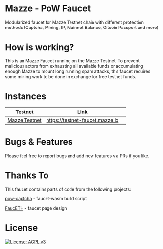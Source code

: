 # Mazze - PoW Faucet


Modularized faucet for Mazze Testnet chain with different protection methods (Captcha, Mining, IP, Mainnet Balance, Gitcoin Passport and more)

# How is working?

This is an Mazze Faucet running on the Mazze Testnet.
To prevent malicious actors from exhausting all available funds or accumulating enough Mazze to mount long running spam attacks, this faucet requires some mining work to be done in exchange for free testnet funds.

# Instances

<table>
  <thead>
    <tr>
      <th>Testnet</th>
      <th>Link</th>
      <th></th>
    </tr>
  </thead>
  <tbody>
    <tr>
      <td><a href="https://docs.mazze.io/testnet/introduction-to-mazze-testnet">Mazze Testnet</a></td>
      <td><a href="https://testnet-faucet.mazze.io">https://testnet-faucet.mazze.io</a></td>
    </tr>
    
  </tbody>
</table>


# Bugs & Features

Please feel free to report bugs and add new features via PRs if you like.

# Thanks To

This faucet contains parts of code from the following projects:

[pow-captcha](https://git.sequentialread.com/forest/pow-captcha) - faucet-wasm build script

[FaucETH](https://github.com/komputing/FaucETH) - faucet page design

# License

[![License: AGPL v3](https://img.shields.io/badge/License-AGPL%20v3-blue.svg)](https://www.gnu.org/licenses/agpl-3.0)
